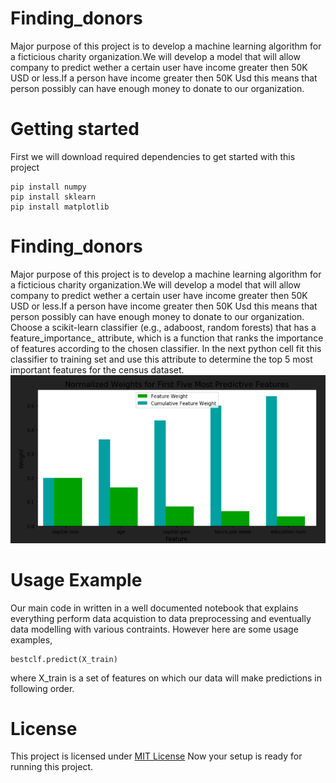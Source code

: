 # Finding_donors
Major purpose of this project is to develop a machine learning algorithm for a ficticious charity organization.We will develop a model that will allow company to predict wether a certain user have income greater then 50K USD or less.If a person have income greater then 50K Usd this means that person possibly can have enough money to donate to our organization.
# Getting started
First we will download required dependencies to get started with this project
```
pip install numpy
pip install sklearn
pip install matplotlib
```
# Finding_donors
Major purpose of this project is to develop a machine learning algorithm for a ficticious charity organization.We will develop a model that will allow company to predict wether a certain user have income greater then 50K USD or less.If a person have income greater then 50K Usd this means that person possibly can have enough money to donate to our organization.    
Choose a scikit-learn classifier (e.g., adaboost, random forests) that has a feature_importance_ attribute, which is a function that ranks the importance of features according to the chosen classifier. In the next python cell fit this classifier to training set and use this attribute to determine the top 5 most important features for the census dataset.
![](Finding_donor/Capture.png)
 
# Usage Example
Our main code in written in a well documented notebook that explains everything perform data acquistion to data preprocessing and eventually data modelling with various contraints.
However here are some usage examples,
```
bestclf.predict(X_train)
```
where X_train is a set of features on which our data will make predictions in following order.   
   

# License
This project is licensed under [MIT License]('https://choosealicense.com/licenses/mit/')
Now your setup is ready for running this project.
